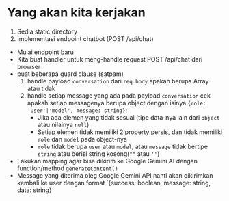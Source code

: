 # Yang akan kita kerjakan

1. Sedia static directory
2. Implementasi endpoint chatbot (POST /api/chat)
 - Mulai endpoint baru
 - Kita buat handler untuk meng-handle request POST /api/chat dari browser
 - buat beberapa guard clause (satpam)
    1. handle payload `conversation` dari `req.body` apakah berupa Array atau tidak
    2. handle setiap message yang ada pada payload `conversation` cek apakah setiap messagenya berupa object dengan isinya `{role: 'user'|'model', message: string}`;
        - Jika ada elemen yang tidak sesuai (tipe data-nya lain dari `object` atau nilainya `null`)
        - Setiap elemen tidak memiliki 2 property persis, dan tidak memiliki `role` dan `model` pada object-nya
        - `role` tidak berupa `user` atau `model`, atau `message` tidak bertipe `string` atau berisi string kosong(`""` atau `''`)
- Lakukan mapping agar bisa dikirim ke Google Gemini AI dengan function/method `generateContent()`
- Message yang diterima oleg Google Gemini API nanti akan dikirimkan kembali ke user dengan format `{success: boolean, message: string, data: string}